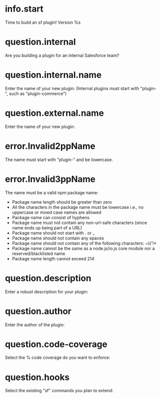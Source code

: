 # info.start

Time to build an sf plugin! Version %s

# question.internal

Are you building a plugin for an internal Salesforce team?

# question.internal.name

Enter the name of your new plugin: (Internal plugins must start with "plugin-", such as "plugin-commerce")

# question.external.name

Enter the name of your new plugin:

# error.Invalid2ppName

The name must start with "plugin-" and be lowercase.

# error.Invalid3ppName

The name must be a valid npm package name:

- Package name length should be greater than zero
- All the characters in the package name must be lowercase i.e., no uppercase or mixed case names are allowed
- Package name can consist of hyphens
- Package name must not contain any non-url-safe characters (since name ends up being part of a URL)
- Package name should not start with . or _
- Package name should not contain any spaces
- Package name should not contain any of the following characters: ~)('!*
- Package name cannot be the same as a node.js/io.js core module nor a reserved/blacklisted name
- Package name length cannot exceed 214

# question.description

Enter a robust description for your plugin:

# question.author

Enter the author of the plugin:

# question.code-coverage

Select the % code coverage do you want to enforce:

# question.hooks

Select the existing "sf" commands you plan to extend:
